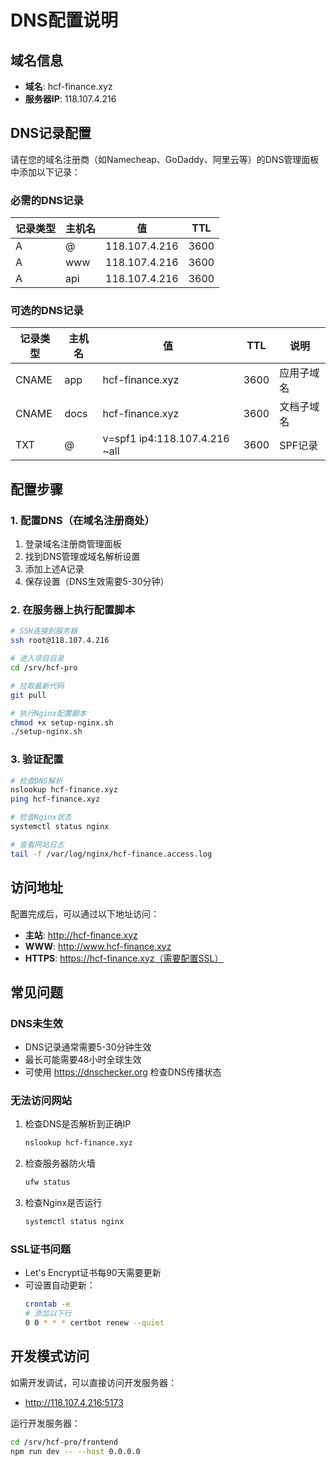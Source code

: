 # DNS配置说明

## 域名信息
- **域名**: hcf-finance.xyz
- **服务器IP**: 118.107.4.216

## DNS记录配置

请在您的域名注册商（如Namecheap、GoDaddy、阿里云等）的DNS管理面板中添加以下记录：

### 必需的DNS记录

| 记录类型 | 主机名 | 值 | TTL |
|---------|--------|-----|-----|
| A | @ | 118.107.4.216 | 3600 |
| A | www | 118.107.4.216 | 3600 |
| A | api | 118.107.4.216 | 3600 |

### 可选的DNS记录

| 记录类型 | 主机名 | 值 | TTL | 说明 |
|---------|--------|-----|-----|------|
| CNAME | app | hcf-finance.xyz | 3600 | 应用子域名 |
| CNAME | docs | hcf-finance.xyz | 3600 | 文档子域名 |
| TXT | @ | v=spf1 ip4:118.107.4.216 ~all | 3600 | SPF记录 |

## 配置步骤

### 1. 配置DNS（在域名注册商处）
1. 登录域名注册商管理面板
2. 找到DNS管理或域名解析设置
3. 添加上述A记录
4. 保存设置（DNS生效需要5-30分钟）

### 2. 在服务器上执行配置脚本
```bash
# SSH连接到服务器
ssh root@118.107.4.216

# 进入项目目录
cd /srv/hcf-pro

# 拉取最新代码
git pull

# 执行Nginx配置脚本
chmod +x setup-nginx.sh
./setup-nginx.sh
```

### 3. 验证配置
```bash
# 检查DNS解析
nslookup hcf-finance.xyz
ping hcf-finance.xyz

# 检查Nginx状态
systemctl status nginx

# 查看网站日志
tail -f /var/log/nginx/hcf-finance.access.log
```

## 访问地址

配置完成后，可以通过以下地址访问：

- **主站**: http://hcf-finance.xyz
- **WWW**: http://www.hcf-finance.xyz
- **HTTPS**: https://hcf-finance.xyz（需要配置SSL）

## 常见问题

### DNS未生效
- DNS记录通常需要5-30分钟生效
- 最长可能需要48小时全球生效
- 可使用 https://dnschecker.org 检查DNS传播状态

### 无法访问网站
1. 检查DNS是否解析到正确IP
   ```bash
   nslookup hcf-finance.xyz
   ```
2. 检查服务器防火墙
   ```bash
   ufw status
   ```
3. 检查Nginx是否运行
   ```bash
   systemctl status nginx
   ```

### SSL证书问题
- Let's Encrypt证书每90天需要更新
- 可设置自动更新：
  ```bash
  crontab -e
  # 添加以下行
  0 0 * * * certbot renew --quiet
  ```

## 开发模式访问

如需开发调试，可以直接访问开发服务器：
- http://118.107.4.216:5173

运行开发服务器：
```bash
cd /srv/hcf-pro/frontend
npm run dev -- --host 0.0.0.0
```